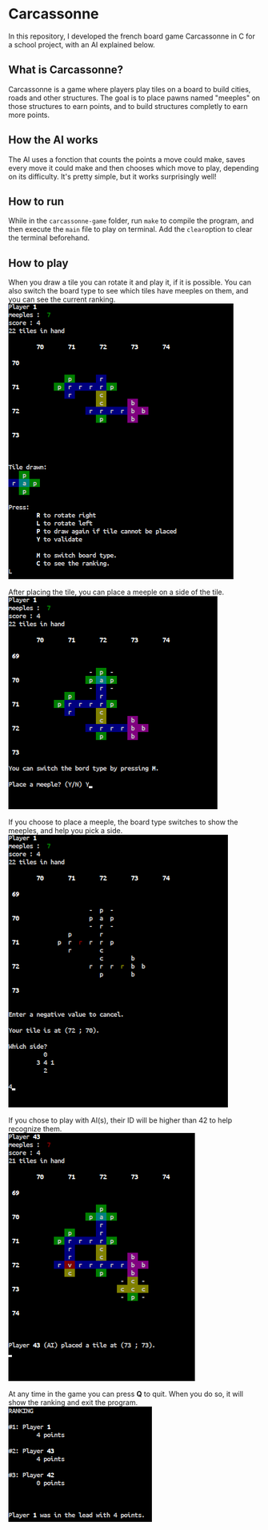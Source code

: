 

# Carcassonne
In this repository, I developed the french board game Carcassonne in C for a school project, with an AI explained below.

## What is Carcassonne?
Carcassonne is a game where players play tiles on a board to build cities, roads and other structures. The goal is to place pawns named "meeples" on those structures to earn points, and to build structures completly to earn more points.

## How the AI works
The AI uses a fonction that counts the points a move could make, saves every move it could make and then chooses which move to play, depending on its difficulty. It's pretty simple, but it works surprisingly well! 

## How to run
While in the `carcassonne-game` folder, run `make` to compile the program, and then execute the `main` file to play on terminal. Add the `clear`option to clear the terminal beforehand.

## How to play

When you draw a tile you can rotate it and play it, if it is possible. You can also switch the board type to see which tiles have meeples on them, and you can see the current ranking.
![Playing options](/img/1-play.png)


After placing the tile, you can place a meeple on a side of the tile.
![choice to place a meeple](/img/2-place_meeple.png)


If you choose to place a meeple, the board type switches to show the meeples, and help you pick a side. 
![](/img/3-place_meeple_map.png)


If you chose to play with AI(s), their ID will be higher than 42 to help recognize them.  
![AI places a tile](img/4-AI_plays.png)


At any time in the game you can press **Q** to quit. When you do so, it will show the ranking and exit the program. 
![](/img/5-ranking_when_quitting.png)